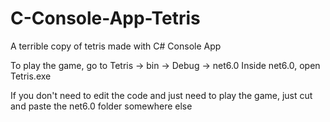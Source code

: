 # C-Console-App-Tetris
A terrible copy of tetris made with C# Console App

To play the game, go to Tetris -> bin -> Debug -> net6.0
Inside net6.0, open Tetris.exe

If you don't need to edit the code and just need to play the game, just cut and paste the net6.0 folder somewhere else
